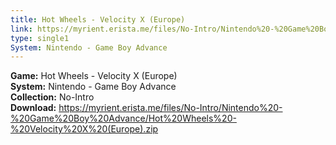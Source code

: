 ```yaml
---
title: Hot Wheels - Velocity X (Europe)
link: https://myrient.erista.me/files/No-Intro/Nintendo%20-%20Game%20Boy%20Advance/Hot%20Wheels%20-%20Velocity%20X%20(Europe).zip
type: single1
System: Nintendo - Game Boy Advance
---
```

<b>Game:</b> Hot Wheels - Velocity X (Europe)<br>
<b>System:</b> Nintendo - Game Boy Advance<br>
<b>Collection:</b> No-Intro<br>
<b>Download:</b> https://myrient.erista.me/files/No-Intro/Nintendo%20-%20Game%20Boy%20Advance/Hot%20Wheels%20-%20Velocity%20X%20(Europe).zip
